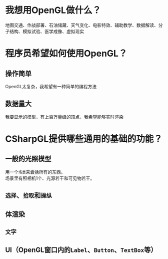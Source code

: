 ﻿# 我想用OpenGL做什么？
地图交通、作战部署、石油储藏、天气变化、电影特效、辅助教学、数据解读、分子结构、模拟试验、医学成像、虚拟现实

# 程序员希望如何使用OpenGL？
## 操作简单
OpenGL太复杂，我希望有一种简单的编程方法

## 数据量大
我要显示的模型，有上百万量级的顶点，我希望能够实时渲染

# CSharpGL提供哪些通用的基础的功能？
## 一般的光照模型
用一个`场景`来囊括所有的东西。	
场景里有照相机1个、光源若干和可见物若干。

## `选择`、`拾取`和`操纵`

## 体渲染

## `文字`

## UI（OpenGL窗口内的`Label`、`Button`、`TextBox`等）



